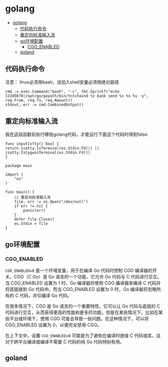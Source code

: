 # golang

<!-- TOC -->
* [golang](#golang)
  * [代码执行命令](#代码执行命令)
  * [重定向标准输入流](#重定向标准输入流)
  * [go环境配置](#go环境配置)
    * [CGO_ENABLED](#cgoenabled)
  * [goland](#goland)
<!-- TOC -->

## 代码执行命令

注意：
linux必须用bash，没加入shell变量必须用绝对路径

```golang
cmd := exec.Command("bash", "-c", fmt.Sprintf("echo 12345678|/opt/go/gopath/bin/tntchaind tx bank send %s %s %s -y", req.From, req.To, req.Amount))
stdout, err := cmd.CombinedOutput()
```

## 重定向标准输入流

我在这段函数前执行哪些golang代码，才能运行下面这个代码时得到false

```golang
func inputIsTty() bool {
return isatty.IsTerminal(os.Stdin.Fd()) || isatty.IsCygwinTerminal(os.Stdin.Fd())
}

```

```golang
package main

import (
	"os"
)

func main() {
	// 重定向标准输入流
	file, err := os.Open("/dev/null")
	if err != nil {
		panic(err)
	}
	defer file.Close()
	os.Stdin = file
}
```

## go环境配置

### CGO_ENABLED

`CGO_ENABLED=0` 是一个环境变量，用于在编译 Go 代码时控制 CGO 编译器的开关。CGO（C Go）是 Go 语言的一个功能，它允许 Go 代码与
C 代码进行交互。当 CGO_ENABLED 设置为 1 时，Go 编译器将使用 CGO 编译器来编译 C 代码并将其链接到 Go 代码中。而当 CGO_ENABLED
设置为 0 时，Go 编译器将忽略所有的 C 代码，并仅编译 Go 代码。

在很多情况下，CGO 是 Go 语言的一个重要特性，它可以让 Go 代码与底层的 C 代码进行交互，从而获得更高的性能和更多的功能。但是在某些情况下，比如在某些平台或环境下，使用
CGO 可能会导致一些问题。在这种情况下，可以将 CGO_ENABLED 设置为 0，以便完全禁用 CGO。

在上下文中，设置 `CGO_ENABLED=0` 可能是为了避免在编译时链接 C 代码或库，这对于跨平台编译或编译不需要 C 代码的纯 Go 代码特别有用。

##  goland
